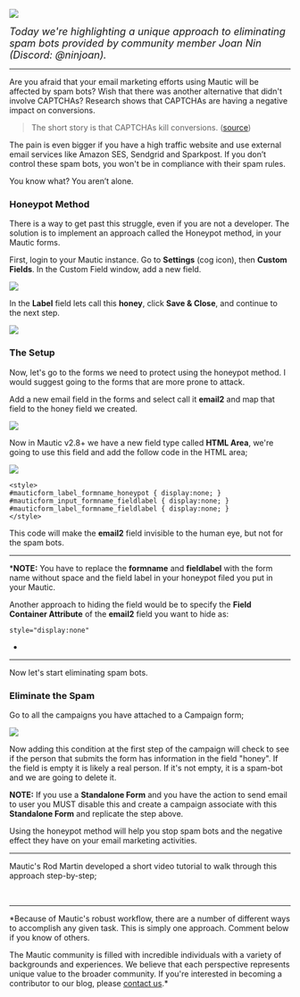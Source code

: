 ![](https://www.mautic.org/wp-content/uploads/2017/05/honey-823614_1920-1024x448.jpg)


*<span style="font-size:18px"> Today we're highlighting a unique approach to eliminating spam bots provided by community member Joan Nin (Discord: @ninjoan).</span>*

------

Are you afraid that your email marketing efforts using Mautic will be affected by spam bots? Wish that there was another alternative that didn't involve CAPTCHAs? Research shows that CAPTCHAs are having a negative impact on conversions. 


> The short story is that CAPTCHAs kill conversions. ([source](https://medium.com/rareview/why-your-captcha-is-killing-conversions-f9be6fe17d1f))


The pain is even bigger if you have a high traffic website and use external email services like Amazon SES, Sendgrid and Sparkpost. If you don’t control these spam bots, you won't be in compliance with their spam rules.

You know what? You aren’t alone.


### Honeypot Method


There is a way to get past this struggle, even if you are not a developer. The solution is to implement an approach called the Honeypot method, in your Mautic forms.

First, login to your Mautic instance. Go to **Settings** (cog icon), then **Custom Fields**. In the Custom Field window, add a new field.

![](https://www.mautic.org/wp-content/uploads/2017/05/Screen-Shot-2017-05-25-at-10.54.52-AM-copy-1024x495.png)


In the **Label** field lets call this **honey**, click **Save & Close**, and continue to the next step.

![](https://www.mautic.org/wp-content/uploads/2017/05/Screen-Shot-2017-05-25-at-10.57.18-AM-copy.png)



### The Setup


Now, let's go to the forms we need to protect using the honeypot method. I would suggest going to the forms that are more prone to attack.

Add a new email field in the forms and select call it **email2** and map that field to the honey field we created.

![](https://www.mautic.org/wp-content/uploads/2017/05/Peek-2017-05-18-13-09.gif)


Now in Mautic v2.8+ we have a new field type called **HTML Area**, we're going to use this field and add the follow code in the HTML area;

![](https://www.mautic.org/wp-content/uploads/2017/05/Peek-2017-05-18-13-404.gif)



```
<style>
#mauticform_label_formname_honeypot { display:none; } 
#mauticform_input_formname_fieldlabel { display:none; } 
#mauticform_label_formname_fieldlabel { display:none; } 
</style>
```


This code will make the **email2** field invisible to the human eye, but not for the spam bots.

------
***NOTE:** You have to replace the **formname** and **fieldlabel** with the form name without space and the field label in your honeypot filed you put in your Mautic.

Another approach to hiding the field would be to specify the **Field Container Attribute** of the **email2** field you want to hide as:
```
style="display:none"
```
*
------
Now let's start eliminating spam bots.


### Eliminate the Spam


Go to all the campaigns you have attached to a Campaign form;

![](https://www.mautic.org/wp-content/uploads/2017/05/Peek-2017-05-18-16-54.gif)


Now adding this condition at the first step of the campaign will check to see if the person that submits the form has information in the field "honey". If the field is empty it is likely a real person. If it's not empty, it is a spam-bot and we are going to delete it.

**NOTE:** If you use a **Standalone Form** and you have the action to send email to user you MUST disable this and create a campaign associate with this **Standalone Form** and replicate the step above.

Using the honeypot method will help you stop spam bots and the negative effect they have on your email marketing activities.

------

Mautic's Rod Martin developed a short video tutorial to walk through this approach step-by-step;

<script src="https://fast.wistia.com/embed/medias/udumoylszq.jsonp" async></script><script src="https://fast.wistia.com/assets/external/E-v1.js" async></script> 

------

*Because of Mautic's robust workflow, there are a number of different ways to accomplish any given task. This is simply one approach. Comment below if you know of others.

The Mautic community is filled with incredible individuals with a variety of backgrounds and experiences. We believe that each perspective represents unique value to the broader community. If you're interested in becoming a contributor to our blog, please [contact us](mailto:info@mautic.org).*